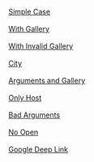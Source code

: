 [Simple Case](https://s.mgtc.dev/ahp/open?v1=test_value1)
<br><br>
[With Gallery](https://s.mgtc.dev/ahp/open?gallery_id=artist_to_artist_1&v1=test_value1)
<br><br>
[With Invalid Gallery](https://s.mgtc.dev/ahp/open?gallery_id=invalid_gallery_id&v1=test_value1&v2=test_value2)
<br><br>
[City](https://s.mgtc.dev/city/open?v1=test_value1)
<br><br>
[Arguments and Gallery](https://s.mgtc.dev/ahp/open?gallery_id=artist_to_artist_1&v1=test_value1&v2=test_value2&v3=test_value3)
<br><br>
[Only Host](https://s.mgtc.dev)
<br><br>
[Bad Arguments](https://s.mgtc.dev/ahp/open?gal_l_e_ry_id=artist_to_artist_1&v4=test_value1&v2=test_value2&v3=test_value3.zip)
<br><br>
[No Open](https://s.mgtc.dev/ahp/gallery_id=artist_to_artist_1&v1=test_value1&v2=test_value2&v3=test_value3)
<br><br>
[Google Deep Link](com.googleusercontent.apps.1031742118575-gmeo1va4bupcmft9m188qmktjftomhf8://)
